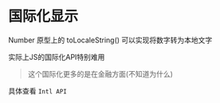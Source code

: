 # 国际化显示

Number 原型上的 toLocaleString() 可以实现将数字转为本地文字


实际上JS的国际化API特别难用


> 这个国际化更多的是在金融方面(不知道为什么)

具体查看 `Intl API`